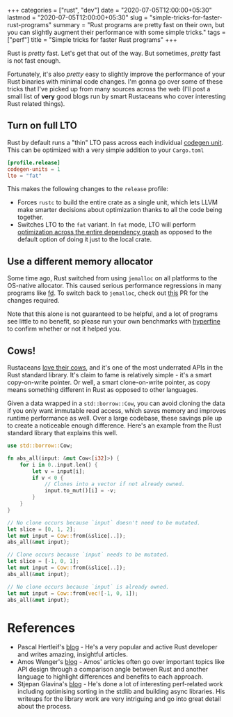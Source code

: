 +++
categories = ["rust", "dev"]
date = "2020-07-05T12:00:00+05:30"
lastmod = "2020-07-05T12:00:00+05:30"
slug = "simple-tricks-for-faster-rust-programs"
summary = "Rust programs are pretty fast on their own, but you can slightly augment their performance with some simple tricks."
tags = ["perf"]
title = "Simple tricks for faster Rust programs"
+++

Rust is _pretty_ fast. Let's get that out of the way. But sometimes, _pretty_ fast is not fast enough.

Fortunately, it's also _pretty_ easy to slightly improve the performance of your Rust binaries with minimal code changes. I'm gonna go over some of these tricks that I've picked up from many sources across the web (I'll post a small list of **very** good blogs run by smart Rustaceans who cover interesting Rust related things).

## Turn on full LTO

Rust by default runs a "thin" LTO pass across each individual [codegen unit](https://doc.rust-lang.org/rustc/codegen-options/index.html#codegen-units). This can be optimized with a very simple addition to your `Cargo.toml`

```toml
[profile.release]
codegen-units = 1
lto = "fat"
```

This makes the following changes to the `release` profile:

- Forces `rustc` to build the entire crate as a single unit, which lets LLVM make smarter decisions about optimization thanks to all the code being together.
- Switches LTO to the `fat` variant. In `fat` mode, LTO will perform [optimization across the entire dependency graph](https://doc.rust-lang.org/rustc/codegen-options/index.html#lto) as opposed to the default option of doing it just to the local crate.

## Use a different memory allocator

Some time ago, Rust switched from using `jemalloc` on all platforms to the OS-native allocator. This caused serious performance regressions in many programs like [fd](https://github.com/sharkdp/fd). To switch back to `jemalloc`, check out [this](https://github.com/sharkdp/fd/pull/481) PR for the changes required.

Note that this alone is not guaranteed to be helpful, and a lot of programs see little to no benefit, so please run your own benchmarks with [hyperfine](https://github.com/sharkdp/hyperfine) to confirm whether or not it helped you.

## Cows!

Rustaceans [love their cows](https://www.reddit.com/r/rust/comments/8o1pxh/the_secret_life_of_cows/), and it's one of the most underrated APIs in the Rust standard library. It's claim to fame is relatively simple - it's a smart copy-on-write pointer. Or well, a smart clone-on-write pointer, as copy means something different in Rust as opposed to other languages.

Given a data wrapped in a `std::borrow::Cow`, you can avoid cloning the data if you only want immutable read access, which saves memory and improves runtime performance as well. Over a large codebase, these savings pile up to create a noticeable enough difference. Here's an example from the Rust standard library that explains this well.

```rust
use std::borrow::Cow;

fn abs_all(input: &mut Cow<[i32]>) {
    for i in 0..input.len() {
        let v = input[i];
        if v < 0 {
            // Clones into a vector if not already owned.
            input.to_mut()[i] = -v;
        }
    }
}

// No clone occurs because `input` doesn't need to be mutated.
let slice = [0, 1, 2];
let mut input = Cow::from(&slice[..]);
abs_all(&mut input);

// Clone occurs because `input` needs to be mutated.
let slice = [-1, 0, 1];
let mut input = Cow::from(&slice[..]);
abs_all(&mut input);

// No clone occurs because `input` is already owned.
let mut input = Cow::from(vec![-1, 0, 1]);
abs_all(&mut input);
```

# References

- Pascal Hertleif's [blog](https://deterministic.space/) - He's a very popular and active Rust developer and writes amazing, insightful articles.
- Amos Wenger's [blog](https://fasterthanli.me) - Amos' articles often go over important topics like API design through a comparison angle between Rust and another language to highlight differences and benefits to each approach.
- Stjepan Glavina's [blog](https://stjepang.github.io/) - He's done a lot of interesting perf-related work including optimising sorting in the stdlib and building async libraries. His writeups for the library work are very intriguing and go into great detail about the process.
